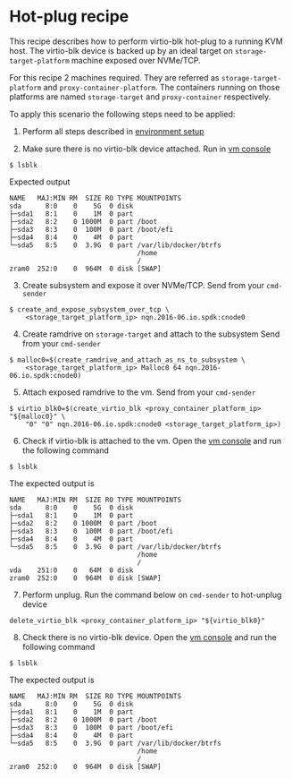 # Hot-plug recipe
This recipe describes how to perform virtio-blk hot-plug to a running KVM host.
The virtio-blk device is backed up by an ideal target on `storage-target-platform`
machine exposed over NVMe/TCP.

For this recipe 2 machines required. They are referred as
`storage-target-platform` and `proxy-container-platform`.
The containers running on those platforms are named `storage-target` and
`proxy-container` respectively.

To apply this scenario the following steps need to be applied:

1. Perform all steps described in [environment setup](environment_setup.md)

2. Make sure there is no virtio-blk device attached.
Run in [vm console](environment_setup.md#vm-console)
```
$ lsblk
```
Expected output
```
NAME   MAJ:MIN RM  SIZE RO TYPE MOUNTPOINTS
sda      8:0    0    5G  0 disk
├─sda1   8:1    0    1M  0 part
├─sda2   8:2    0 1000M  0 part /boot
├─sda3   8:3    0  100M  0 part /boot/efi
├─sda4   8:4    0    4M  0 part
└─sda5   8:5    0  3.9G  0 part /var/lib/docker/btrfs
                                /home
                                /
zram0  252:0    0  964M  0 disk [SWAP]
```

3. Create subsystem and expose it over NVMe/TCP.
Send from your `cmd-sender`
```
$ create_and_expose_sybsystem_over_tcp \
	<storage_target_platform_ip> nqn.2016-06.io.spdk:cnode0
```

4. Create ramdrive on `storage-target` and attach to the subsystem
Send from your `cmd-sender`
```
$ malloc0=$(create_ramdrive_and_attach_as_ns_to_subsystem \
	<storage_target_platform_ip> Malloc0 64 nqn.2016-06.io.spdk:cnode0)
```


5. Attach exposed ramdrive to the vm.
Send from your `cmd-sender`
```
$ virtio_blk0=$(create_virtio_blk <proxy_container_platform_ip> "${malloc0}" \
	"0" "0" nqn.2016-06.io.spdk:cnode0 <storage_target_platform_ip>)
```


6. Check if virtio-blk is attached to the vm.
Open the [vm console](environment_setup.md#vm-console) and run the following command
```
$ lsblk
```
The expected output is
```
NAME   MAJ:MIN RM  SIZE RO TYPE MOUNTPOINTS
sda      8:0    0    5G  0 disk
├─sda1   8:1    0    1M  0 part
├─sda2   8:2    0 1000M  0 part /boot
├─sda3   8:3    0  100M  0 part /boot/efi
├─sda4   8:4    0    4M  0 part
└─sda5   8:5    0  3.9G  0 part /var/lib/docker/btrfs
                                /home
                                /
vda    251:0    0   64M  0 disk
zram0  252:0    0  964M  0 disk [SWAP]
```

7. Perform unplug.
Run the command below on `cmd-sender` to hot-unplug device
```
delete_virtio_blk <proxy_container_platform_ip> "${virtio_blk0}"
```

8. Check there is no virtio-blk device.
Open the [vm console](environment_setup.md#vm-console) and run the following command
```
$ lsblk
```
The expected output is
```
NAME   MAJ:MIN RM  SIZE RO TYPE MOUNTPOINTS
sda      8:0    0    5G  0 disk
├─sda1   8:1    0    1M  0 part
├─sda2   8:2    0 1000M  0 part /boot
├─sda3   8:3    0  100M  0 part /boot/efi
├─sda4   8:4    0    4M  0 part
└─sda5   8:5    0  3.9G  0 part /var/lib/docker/btrfs
                                /home
                                /
zram0  252:0    0  964M  0 disk [SWAP]
```
